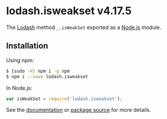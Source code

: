 # lodash.isweakset v4.17.5

The [Lodash](https://lodash.com/) method `_.isWeakSet` exported as a [Node.js](https://nodejs.org/) module.

## Installation

Using npm:
```bash
$ {sudo -H} npm i -g npm
$ npm i --save lodash.isweakset
```

In Node.js:
```js
var isWeakSet = require('lodash.isweakset');
```

See the [documentation](https://lodash.com/docs#isWeakSet) or [package source](https://github.com/lodash/lodash/blob/4.17.5-npm-packages/lodash.isweakset) for more details.
